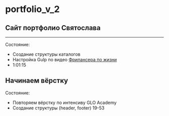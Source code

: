 # portfolio_v_2
## Сайт портфолио Святослава
----
Состояние:  
   * Создание структуры каталогов  
   * Настройка Gulp по видео [Фрилансера по жизни](https://www.youtube.com/watch?v=stFOy0Noahg&t=3761s)  
   * 1:01:15
      
## Начинаем вёрстку

Состояние:
   * Повторяем вёрстку по интенсиву GLO Academy
   * Создание структуры (header, footer) 19-53